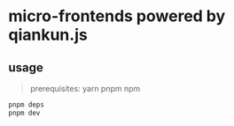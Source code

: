 # micro-frontends powered by qiankun.js


## usage

> prerequisites: yarn pnpm npm

```bash
pnpm deps
pnpm dev
```